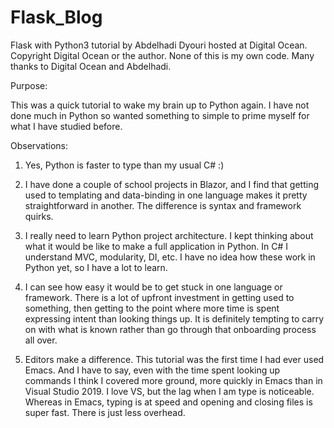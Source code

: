# Flask_Blog
Flask with Python3 tutorial by Abdelhadi Dyouri hosted at Digital Ocean. Copyright Digital Ocean or the author. None of this is my own code. Many thanks to Digital Ocean and Abdelhadi.

Purpose:

This was a quick tutorial to wake my brain up to Python again. I have not done much in Python so wanted something to simple to prime myself for what I have studied before.

Observations:

1. Yes, Python is faster to type than my usual C# :)

2. I have done a couple of school projects in Blazor, and I find that getting used to templating and data-binding in one language makes it pretty straightforward in another. The difference is syntax and framework quirks.

3. I really need to learn Python project architecture. I kept thinking about what it would be like to make a full application in Python. In C# I understand MVC, modularity, DI, etc. I have no idea how these work in Python yet, so I have a lot to learn.

4. I can see how easy it would be to get stuck in one language or framework. There is a lot of upfront investment in getting used to something, then getting to the point where more time is spent expressing intent than looking things up. It is definitely tempting to carry on with what is known rather than go through that onboarding process all over.

5. Editors make a difference. This tutorial was the first time I had ever used Emacs. And I have to say, even with the time spent looking up commands I think I covered more ground, more quickly in Emacs than in Visual Studio 2019. I love VS, but the lag when I am type is noticeable. Whereas in Emacs, typing is at speed and opening and closing files is super fast. There is just less overhead.
